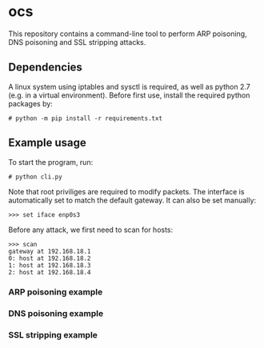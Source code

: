 # ocs
This repository contains a command-line tool to perform ARP poisoning, DNS poisoning and SSL stripping attacks.

## Dependencies
A linux system using iptables and sysctl is required, as well as python 2.7 (e.g. in a virtual environment). 
Before first use, install the required python packages by:
```
# python -m pip install -r requirements.txt
```

## Example usage
To start the program, run:
```
# python cli.py
```
Note that root priviliges are required to modify packets.
The interface is automatically set to match the default gateway. It can also be set manually:
```
>>> set iface enp0s3
```
Before any attack, we first need to scan for hosts:
```
>>> scan
gateway at 192.168.18.1
0: host at 192.168.18.2
1: host at 192.168.18.3
2: host at 192.168.18.4
```

### ARP poisoning example

### DNS poisoning example

### SSL stripping example
